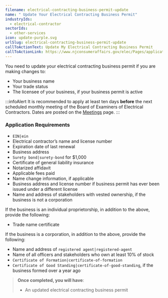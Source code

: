 ```yaml
---
filename: electrical-contracting-business-permit-update
name: " Update Your Electrical Contracting Business Permit"
industryIds:
  - electrical-contractor
sectorIds:
  - other-services
icon: update-purple.svg
urlSlug: electrical-contracting-business-permit-update
callToActionText: Update My Electrical Contracting Business Permit
callToActionLink: https://www.njconsumeraffairs.gov/elec/Pages/applications.aspx
---
```

You need to update your electrical contracting business permit if you are making changes to:

* Your business name
* Your trade status
* The licensee of your business, if your business permit is active 

:::infoAlert 
 It is recommended to apply at least ten days **before** the next scheduled monthly meeting of the Board of Examiners of Electrical Contractors. Dates are posted on the [Meetings](https://www.njconsumeraffairs.gov/elec/Pages/meetings.aspx) page.
:::

### Application Requirements

*  `EIN|ein` 
* Electrical contractor’s name and license number
* Expiration date of last renewal
* Business address
* `Surety bond|surety-bond` for $1,000
* Certificate of general liability insurance
* Notarized affidavit 
* Applicable fees paid
* Name change information, if applicable
* Business address and license number if business permit has ever been issued under a different license
* Name and address of stakeholders with vested ownership, if the business is not a corporation

If the business is an individual proprietorship, in addition to the above, provide the following:

* Trade name certificate 

If the business is a corporation,  in addition to the above, provide the following:

* Name and address of `registered agent|registered-agent`
* Name of all officers and stakeholders who own at least 10% of stock
*  `Certificate of Formation|certificate-of-formation` 
* `Certificate of Good Standing|certificate-of-good-standing`, if the business formed over a year ago

> **Once completed, you will have**:
>
> * An updated electrical contracting business permit
